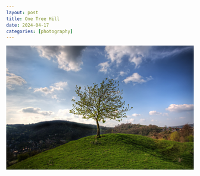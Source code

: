 ```yaml
---
layout: post
title: One Tree Hill
date: 2024-04-17
categories: [photography]
---
```


![Alt Text](/images/one-tree-hill.jpg)